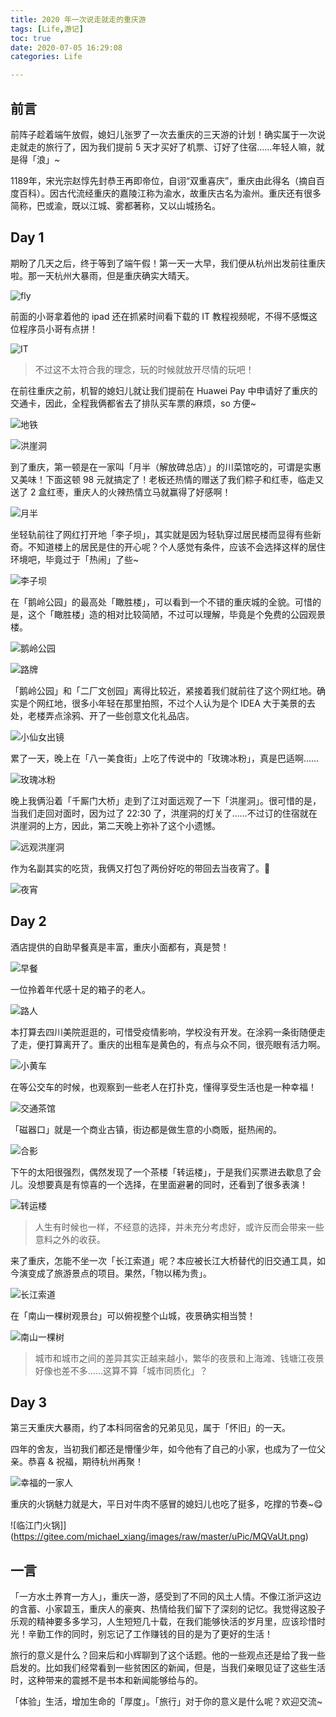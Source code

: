 ```yaml
---
title: 2020 年一次说走就走的重庆游
tags: [Life,游记]
toc: true
date: 2020-07-05 16:29:08
categories: Life

---
```


## 前言

前阵子趁着端午放假，媳妇儿张罗了一次去重庆的三天游的计划！确实属于一次说走就走的旅行了，因为我们提前 5 天才买好了机票、订好了住宿……年轻人嘛，就是得「浪」~

1189年，宋光宗赵惇先封恭王再即帝位，自诩“双重喜庆”，重庆由此得名（摘自百度百科）。因古代流经重庆的嘉陵江称为渝水，故重庆古名为渝州。重庆还有很多简称，巴或渝，既以江城、雾都著称，又以山城扬名。

<!-- more -->

## Day 1

期盼了几天之后，终于等到了端午假！第一天一大早，我们便从杭州出发前往重庆啦。那一天杭州大暴雨，但是重庆确实大晴天。

![fly](https://gitee.com/michael_xiang/images/raw/master/uPic/RL3xCV.png)

前面的小哥拿着他的 ipad 还在抓紧时间看下载的 IT 教程视频呢，不得不感慨这位程序员小哥有点拼！

![IT](https://gitee.com/michael_xiang/images/raw/master/uPic/KNJ7cm.png)

> 不过这不太符合我的理念，玩的时候就放开尽情的玩吧！

在前往重庆之前，机智的媳妇儿就让我们提前在 Huawei Pay 中申请好了重庆的交通卡，因此，全程我俩都省去了排队买车票的麻烦，so 方便~

![地铁](https://gitee.com/michael_xiang/images/raw/master/uPic/YTFBJp.png)

![洪崖洞](https://gitee.com/michael_xiang/images/raw/master/uPic/yvhOcw.png)

到了重庆，第一顿是在一家叫「月半（解放碑总店）」的川菜馆吃的，可谓是实惠又美味！下面这顿 98 元就搞定了！老板还热情的赠送了我们粽子和红枣，临走又送了 2 盒红枣，重庆人的火辣热情立马就赢得了好感啊！

![月半](https://gitee.com/michael_xiang/images/raw/master/uPic/MoMAKU.png)

坐轻轨前往了网红打开地「李子坝」，其实就是因为轻轨穿过居民楼而显得有些新奇。不知道楼上的居民是住的开心呢？个人感觉有条件，应该不会选择这样的居住环境吧，毕竟过于「热闹」了些~

![李子坝](https://gitee.com/michael_xiang/images/raw/master/uPic/iWGEwe.png)

在「鹅岭公园」的最高处「瞰胜楼」，可以看到一个不错的重庆城的全貌。可惜的是，这个「瞰胜楼」造的相对比较简陋，不过可以理解，毕竟是个免费的公园观景楼。

![鹅岭公园](https://gitee.com/michael_xiang/images/raw/master/uPic/kIaOhg.png)

![路牌](https://gitee.com/michael_xiang/images/raw/master/uPic/YgIi8o.png)

「鹅岭公园」和「二厂文创园」离得比较近，紧接着我们就前往了这个网红地。确实是个网红地，很多小年轻在那里拍照，不过个人认为是个 IDEA 大于美景的去处，老楼弄点涂鸦、开了一些创意文化礼品店。

![小仙女出镜](https://gitee.com/michael_xiang/images/raw/master/uPic/pu131A.png)

累了一天，晚上在「八一美食街」上吃了传说中的「玫瑰冰粉」，真是巴适啊……

![玫瑰冰粉](https://gitee.com/michael_xiang/images/raw/master/uPic/6NI7je.png)

晚上我俩沿着「千厮门大桥」走到了江对面远观了一下「洪崖洞」。很可惜的是，当我们走回对面时，因为过了 22:30 了，洪崖洞的灯关了……不过订的住宿就在洪崖洞的上方，因此，第二天晚上弥补了这个小遗憾。

![远观洪崖洞](https://gitee.com/michael_xiang/images/raw/master/uPic/ArRbFp.png)

作为名副其实的吃货，我俩又打包了两份好吃的带回去当夜宵了。🤣

![夜宵](https://gitee.com/michael_xiang/images/raw/master/uPic/jrySOT.png)

## Day 2

酒店提供的自助早餐真是丰富，重庆小面都有，真是赞！

![早餐](https://gitee.com/michael_xiang/images/raw/master/uPic/ktYDmn.png)

一位拎着年代感十足的箱子的老人。

![路人](https://gitee.com/michael_xiang/images/raw/master/uPic/apzhYs.png)

本打算去四川美院逛逛的，可惜受疫情影响，学校没有开发。在涂鸦一条街随便走了走，便打算离开了。重庆的出租车是黄色的，有点与众不同，很亮眼有活力啊。

![小黄车](https://gitee.com/michael_xiang/images/raw/master/uPic/KzUeI9.png)

在等公交车的时候，也观察到一些老人在打扑克，懂得享受生活也是一种幸福！

![交通茶馆](https://gitee.com/michael_xiang/images/raw/master/uPic/iVj6Ev.png)

「磁器口」就是一个商业古镇，街边都是做生意的小商贩，挺热闹的。

![合影](https://gitee.com/michael_xiang/images/raw/master/uPic/dxAKB5.png)

下午的太阳很强烈，偶然发现了一个茶楼「转运楼」，于是我们买票进去歇息了会儿。没想要真是有惊喜的一个选择，在里面避暑的同时，还看到了很多表演！

![转运楼](https://gitee.com/michael_xiang/images/raw/master/uPic/Kn3f9Q.png)

> 人生有时候也一样，不经意的选择，并未充分考虑好，或许反而会带来一些意料之外的收获。

来了重庆，怎能不坐一次「长江索道」呢？本应被长江大桥替代的旧交通工具，如今演变成了旅游景点的项目。果然，「物以稀为贵」。

![长江索道](https://gitee.com/michael_xiang/images/raw/master/uPic/achdk9.png)

在「南山一棵树观景台」可以俯视整个山城，夜景确实相当赞！

![南山一棵树](https://gitee.com/michael_xiang/images/raw/master/uPic/DCqeYu.png)

> 城市和城市之间的差异其实正越来越小，繁华的夜景和上海滩、钱塘江夜景好像也差不多……这算不算「城市同质化」？

## Day 3

第三天重庆大暴雨，约了本科同宿舍的兄弟见见，属于「怀旧」的一天。

四年的舍友，当初我们都还是懵懂少年，如今他有了自己的小家，也成为了一位父亲。恭喜 & 祝福，期待杭州再聚！

![幸福的一家人](https://gitee.com/michael_xiang/images/raw/master/uPic/aO9xIO.png)

重庆的火锅魅力就是大，平日对牛肉不感冒的媳妇儿也吃了挺多，吃撑的节奏~😋

![临江门火锅]](https://gitee.com/michael_xiang/images/raw/master/uPic/MQVaUt.png)

## 一言

「一方水土养育一方人」，重庆一游，感受到了不同的风土人情。不像江浙沪这边的含蓄、小家碧玉，重庆人的豪爽、热情给我们留下了深刻的记忆。我觉得这股子乐观的精神要多多学习，人生短短几十载，在我们能够快活的岁月里，应该珍惜时光！辛勤工作的同时，别忘记了工作赚钱的目的是为了更好的生活！

旅行的意义是什么？回来后和小辉聊到了这个话题。他的一些观点还是给了我一些启发的。比如我们经常看到一些贫困区的新闻，但是，当我们亲眼见证了这些生活时，这种带来的震撼不是书本和新闻能够给与的。

「体验」生活，增加生命的「厚度」。「旅行」对于你的意义是什么呢？欢迎交流~
